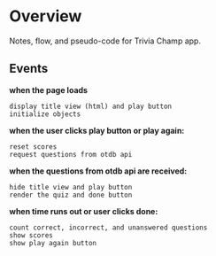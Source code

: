 # Overview
Notes, flow, and pseudo-code for Trivia Champ app.

## Events
**when the page loads**
```
display title view (html) and play button
initialize objects
```

**when the user clicks play button or play again:**
```
reset scores
request questions from otdb api
```

**when the questions from otdb api are received:**
```
hide title view and play button
render the quiz and done button
```

**when time runs out or user clicks done:**
```
count correct, incorrect, and unanswered questions
show scores
show play again button
```  
